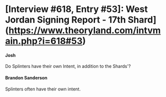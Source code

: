 # [Interview #618, Entry #53]: West Jordan Signing Report - 17th Shard](https://www.theoryland.com/intvmain.php?i=618#53)

#### Josh

Do Splinters have their own Intent, in addition to the Shards'?

#### Brandon Sanderson

Splinters often have their own intent.

